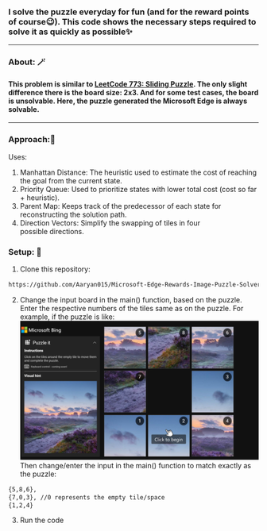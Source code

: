 ### I solve the puzzle everyday for fun (and for the reward points of course😉). This code shows the necessary steps required to solve it as quickly as possible✨
-----
### About: 🪄
#### This problem is similar to [LeetCode 773: Sliding Puzzle](https://leetcode.com/problems/sliding-puzzle/description/). The only slight difference there is the board size: 2x3. And for some test cases, the board is unsolvable. Here, the puzzle generated the Microsoft Edge is **always solvable**.
-----
### Approach:🦮
Uses:
1. Manhattan Distance: The heuristic used to estimate the cost of reaching the goal from the current state.
2. Priority Queue: Used to prioritize states with lower total cost (cost so far + heuristic).
3. Parent Map: Keeps track of the predecessor of each state for reconstructing the solution path.
4. Direction Vectors: Simplify the swapping of tiles in four possible directions.

### Setup: 🧰
1. Clone this repository:
```sh
https://github.com/Aaryan015/Microsoft-Edge-Rewards-Image-Puzzle-Solver.git
```
2. Change the input board in the main() function, based on the puzzle. Enter the respective numbers of the tiles same as on the puzzle. For example, if the puzzle is like: ![refresh](https://github.com/Aaryan015/Microsoft-Edge-Rewards-Image-Puzzle-Solver/blob/main/sample%20puzzle.png?raw=true)
Then change/enter the input in the main() function to match exactly as the puzzle:
```
{5,8,6},
{7,0,3}, //0 represents the empty tile/space
{1,2,4}
```
3. Run the code
